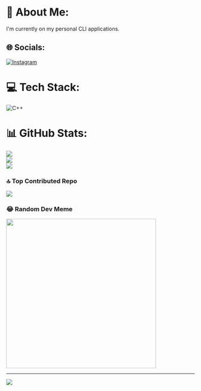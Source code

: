 # 💫 About Me:
I'm currently on my personal CLI applications.<br>


## 🌐 Socials:
[![Instagram](https://img.shields.io/badge/Instagram-%23E4405F.svg?logo=Instagram&logoColor=white)](https://instagram.com/abelgeorgeantony) 

# 💻 Tech Stack:
![C++](https://img.shields.io/badge/c++-%2300599C.svg?style=for-the-badge&logo=c%2B%2B&logoColor=white)
# 📊 GitHub Stats:
![](https://github-readme-stats.vercel.app/api?username=abelgeorgeantony&theme=dark&hide_border=false&include_all_commits=true&count_private=false)<br/>
![](https://github-readme-streak-stats.herokuapp.com/?user=abelgeorgeantony&theme=dark&hide_border=false)<br/>
![](https://github-readme-stats.vercel.app/api/top-langs/?username=abelgeorgeantony&theme=dark&hide_border=false&include_all_commits=true&count_private=false&layout=compact)

### 🔝 Top Contributed Repo
![](https://github-contributor-stats.vercel.app/api?username=abelgeorgeantony&limit=5&theme=dark&combine_all_yearly_contributions=true)

### 😂 Random Dev Meme
<img src='https://randommeme-five.vercel.app/' style="height: 400px;"/>

---
[![](https://visitcount.itsvg.in/api?id=abelgeorgeantony&icon=0&color=0)](https://visitcount.itsvg.in)

